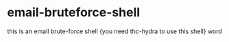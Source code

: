# email-bruteforce-shell
this is an email brute-force shell {you need thc-hydra to use this shell} word

